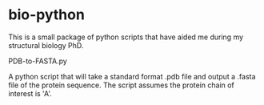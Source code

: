 # bio-python

This is a small package of python scripts that have aided me during my structural biology PhD.

PDB-to-FASTA.py

A python script that will take a standard format .pdb file and output a .fasta file of the protein sequence. The script assumes the protein chain of interest is 'A'.

